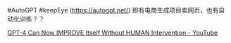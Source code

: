 #AutoGPT #keepEye 
(https://autogpt.net/)
即有电商生成项目卖网页，也有自动化训练？？


[GPT-4 Can Now IMPROVE Itself Without HUMAN Intervention - YouTube](https://www.youtube.com/watch?v=LuIJRnMJHbM&ab_channel=AIAndy)
